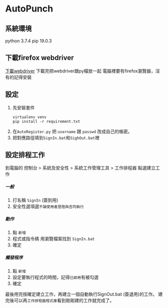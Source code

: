 AutoPunch
===
## 系統環境
python 3.7.4
pip 19.0.3

## 下載firefox webdriver
[下載webdriver](https://github.com/mozilla/geckodriver/releases)
下載完把webdriver跟py檔放一起
電腦裡要有firefox瀏覽器，沒有的記得安裝
## 設定
1. 先安裝套件
    ```=shell script
    virtualenv venv
    pip install -r requirement.txt
    ```
2. 在`AutoRegister.py` 把 `username` 跟 `passwd` 改成自己的帳密。
3. 把對應路徑填到`SignIn.bat`和`SighOut.bat`裡
## 設定排程工作
到電腦的 控制台 > 系統及安全性 > 系統工作管理工具 > 工作排程器
點選建立工作
##### 一般
1. 打名稱 `SignIn` (簽到用)
2. 安全性選項選`不論使用者登陸與否均執行`
##### 動作
1. 點 `新增`
2. 程式或指令碼 用瀏覽檔案找到 `SignIn.bat`
3. 確定
##### 觸發程序
1. 點 `新增`
2. 設定要執行程式的時間，記得`已啟用`有被勾選
3. 確定

最後用完按確定建立工作，再建立一個自動執行SignOut.bat (簽退用)的工作。
建完後可以再`工作排程器程式庫`看到剛剛建的工作就完成了。
